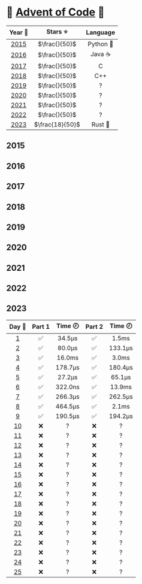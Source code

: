 # 🎄 [Advent of Code](https://adventofcode.com/) 🎄

|    Year 📅    |    Stars ⭐     | Language  |
| :-----------: | :-------------: | :-------: |
| [2015](#2015) |  $\frac{}{50}$  | Python 🐍 |
| [2016](#2016) |  $\frac{}{50}$  |  Java ☕  |
| [2017](#2017) |  $\frac{}{50}$  |     C     |
| [2018](#2018) |  $\frac{}{50}$  |    C++    |
| [2019](#2019) |  $\frac{}{50}$  |     ?     |
| [2020](#2020) |  $\frac{}{50}$  |     ?     |
| [2021](#2021) |  $\frac{}{50}$  |     ?     |
| [2022](#2022) |  $\frac{}{50}$  |     ?     |
| [2023](#2023) | $\frac{18}{50}$ |  Rust 🦀  |

## 2015

## 2016

## 2017

## 2018

## 2019

## 2020

## 2021

## 2022

## 2023

|             Day 📅              | Part 1 | Time 🕗 | Part 2 | Time 🕗 |
| :-----------------------------: | :----: | :-----: | :----: | :-----: |
|  [1](/2023/solutions/Day_1.rs)  |   ✅   | 34.5µs  |   ✅   |  1.5ms  |
|  [2](/2023/solutions/Day_2.rs)  |   ✅   | 80.0µs  |   ✅   | 133.1µs |
|  [3](/2023/solutions/Day_3.rs)  |   ✅   | 16.0ms  |   ✅   |  3.0ms  |
|  [4](/2023/solutions/Day_4.rs)  |   ✅   | 178.7µs |   ✅   | 180.4µs |
|  [5](/2023/solutions/Day_5.rs)  |   ✅   | 27.2µs  |   ✅   | 65.1µs  |
|  [6](/2023/solutions/Day_6.rs)  |   ✅   | 322.0ns |   ✅   | 13.9ms  |
|  [7](/2023/solutions/Day_7.rs)  |   ✅   | 266.3µs |   ✅   | 262.5µs |
|  [8](/2023/solutions/Day_8.rs)  |   ✅   | 464.5µs |   ✅   |  2.1ms  |
|  [9](/2023/solutions/Day_9.rs)  |   ✅   | 190.5µs |   ✅   | 194.2µs |
| [10](/2023/solutions/Day_10.rs) |   ❌   |    ?    |   ❌   |    ?    |
| [11](/2023/solutions/Day_11.rs) |   ❌   |    ?    |   ❌   |    ?    |
| [12](/2023/solutions/Day_12.rs) |   ❌   |    ?    |   ❌   |    ?    |
| [13](/2023/solutions/Day_13.rs) |   ❌   |    ?    |   ❌   |    ?    |
| [14](/2023/solutions/Day_14.rs) |   ❌   |    ?    |   ❌   |    ?    |
| [15](/2023/solutions/Day_15.rs) |   ❌   |    ?    |   ❌   |    ?    |
| [16](/2023/solutions/Day_16.rs) |   ❌   |    ?    |   ❌   |    ?    |
| [17](/2023/solutions/Day_17.rs) |   ❌   |    ?    |   ❌   |    ?    |
| [18](/2023/solutions/Day_18.rs) |   ❌   |    ?    |   ❌   |    ?    |
| [19](/2023/solutions/Day_19.rs) |   ❌   |    ?    |   ❌   |    ?    |
| [20](/2023/solutions/Day_20.rs) |   ❌   |    ?    |   ❌   |    ?    |
| [21](/2023/solutions/Day_21.rs) |   ❌   |    ?    |   ❌   |    ?    |
| [22](/2023/solutions/Day_22.rs) |   ❌   |    ?    |   ❌   |    ?    |
| [23](/2023/solutions/Day_23.rs) |   ❌   |    ?    |   ❌   |    ?    |
| [24](/2023/solutions/Day_24.rs) |   ❌   |    ?    |   ❌   |    ?    |
| [25](/2023/solutions/Day_25.rs) |   ❌   |    ?    |   ❌   |    ?    |
